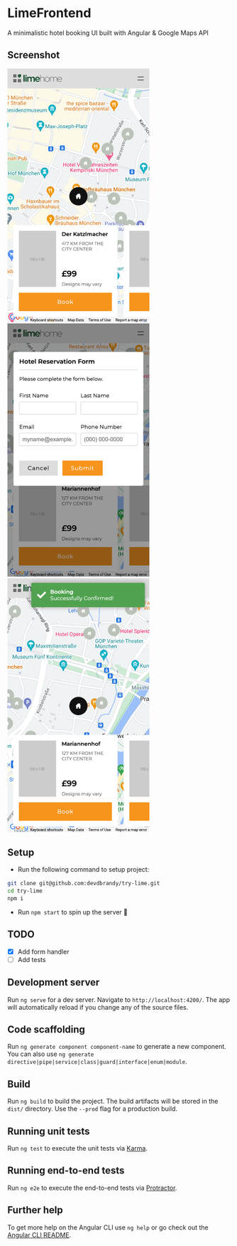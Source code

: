 # LimeFrontend

A minimalistic hotel booking UI built with Angular & Google Maps API

## Screenshot

<img src="/screenshots/screenshot-01.png" width="320" />
<img src="/screenshots/screenshot-02.png" width="320" />
<img src="/screenshots/screenshot-03.png" width="320" />

## Setup

- Run the following command to setup project:

```bash
git clone git@github.com:devdbrandy/try-lime.git
cd try-lime
npm i
```

- Run `npm start` to spin up the server 🚀

## TODO

- [x] Add form handler
- [ ] Add tests

## Development server

Run `ng serve` for a dev server. Navigate to `http://localhost:4200/`. The app will automatically reload if you change any of the source files.

## Code scaffolding

Run `ng generate component component-name` to generate a new component. You can also use `ng generate directive|pipe|service|class|guard|interface|enum|module`.

## Build

Run `ng build` to build the project. The build artifacts will be stored in the `dist/` directory. Use the `--prod` flag for a production build.

## Running unit tests

Run `ng test` to execute the unit tests via [Karma](https://karma-runner.github.io).

## Running end-to-end tests

Run `ng e2e` to execute the end-to-end tests via [Protractor](http://www.protractortest.org/).

## Further help

To get more help on the Angular CLI use `ng help` or go check out the [Angular CLI README](https://github.com/angular/angular-cli/blob/master/README.md).
